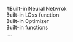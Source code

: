 #Built-in Neural Netwrok
<br>
Built-in LOss function
<br>
Built-in Optimizer
<br>
Built-in functions
<br>
....
